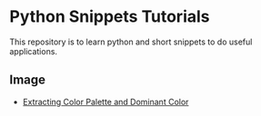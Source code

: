 # Python Snippets Tutorials

This repository is to learn python and short snippets to do useful applications.

## Image

- [Extracting Color Palette and Dominant Color](/src/dominant_color/dominant_color.py)